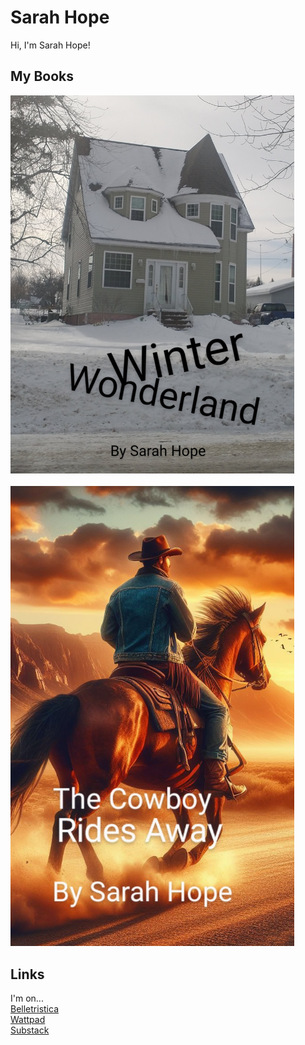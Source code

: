 # Sarah Hope
Hi, I'm Sarah Hope!

## My Books
<a href="/winterwonderland"><img src="/IMG_20230204_123813153~2.jpg" style="max-width:90%;max-height:50%;" alt="Winter Wonderland"></a>
<br>
<br>
<a href="/thecowboyridesaway"><img src="/thecowboyridesaway.jpeg" style="max-width:90%;max-height:50%;" alt="The Cowboy Rides Away"></a>

## Links
I'm on...
<br>
[Belletristica](https://belletristica.com/en/users/19251-sarah-hope)
<br>
[Wattpad](https://www.wattpad.com/user/SarahHopeBooks)
<br>
[Substack](https://sarahhope.substack.com)
